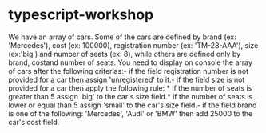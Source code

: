 # typescript-workshop
We have an array of cars. Some of the cars are defined by brand (ex: 'Mercedes'), cost (ex: 100000), registration number (ex: 'TM-28-AAA'), size (ex:'big') and number of seats (ex: 8), while others are defined only by brand, costand number of seats. You need to display on console the array of cars after the following criterias:- if the field registration number is not provided for a car then assign 'unregistered' to it.- if the field size is not provided for a car then apply the following rule:                        * if the number of seats is greater than 5 assign 'big' to the car's size field.* if the number of seats is lower or equal than 5 assign 'small' to the car's size field.- if the field brand is one of the following: 'Mercedes', 'Audi' or 'BMW' then add 25000 to the car's cost field.
